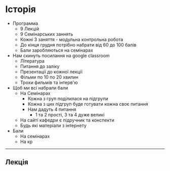 # Історія
- Программа
  - 9 Лекцій
  - 9 Семінарських заннять
  - Кожні 3 заняття - модульна контрольна робота
  - До кінця грудня потрібно набрати від 60 до 100 балів
  - Бали заробляються на семінарах 
- Нам скинуть посилання на google classroom
  - Література
  - Питання до заліку
  - Презентації до кожної лекції 
  - Фільми по 10 по 20 хвилин
  - Трохи фильмів та інтерв'ю
- Щоб ми всі набрали бали 
  - На Семінарах
    - Кожна з груп поділилася на підгрупи 
    - Кожна з цих підгруп буде готувати кожна своє питання
    - Нам дадуть 4 питання
      - 1 та 2 прості, 3 та 4 дуже великі
  - На сайті кафедри є підручник та конспекти
  - Будь які матеріали з інтернету
- Бали
  - На семінарах
  - На кр

---

## Лекція

